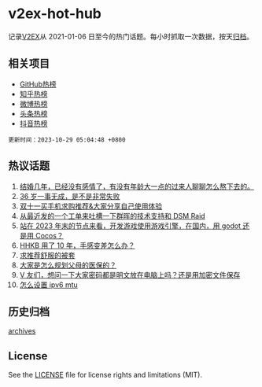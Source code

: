 # v2ex-hot-hub

 记录[V2EX](https://www.v2ex.com/)从 2021-01-06 日至今的热门话题。每小时抓取一次数据，按天[归档](archives)。
 
 ## 相关项目

- [GitHub热榜](https://github.com/lonnyzhang423/github-hot-hub)
- [知乎热榜](https://github.com/lonnyzhang423/zhihu-hot-hub)
- [微博热榜](https://github.com/lonnyzhang423/weibo-hot-hub)
- [头条热榜](https://github.com/lonnyzhang423/toutiao-hot-hub)
- [抖音热榜](https://github.com/lonnyzhang423/douyin-hot-hub)


 `更新时间：2023-10-29 05:04:48 +0800`

## 热议话题

1. [结婚几年，已经没有感情了，有没有年龄大一点的过来人聊聊怎么熬下去的。](https://www.v2ex.com/t/986200)
1. [36 岁一事无成，是不是非常失败](https://www.v2ex.com/t/986206)
1. [双十一买手机求购推荐&大家分享自己使用体验](https://www.v2ex.com/t/986198)
1. [从最近发的一个工单来吐槽一下群晖的技术支持和 DSM Raid](https://www.v2ex.com/t/986195)
1. [站在 2023 年末的节点来看，开发游戏使用游戏引擎，在国内，用 godot 还是用 Cocos？](https://www.v2ex.com/t/986188)
1. [HHKB 用了 10 年，手感变差怎么办？](https://www.v2ex.com/t/986182)
1. [求推荐舒服的被套](https://www.v2ex.com/t/986192)
1. [大家是怎么规划父母的医保的？](https://www.v2ex.com/t/986227)
1. [V 友们，想问一下大家密码都是明文放在电脑上吗？还是用加密文件保存](https://www.v2ex.com/t/986217)
1. [怎么设置 ipv6 mtu](https://www.v2ex.com/t/986190)

## 历史归档

[archives](archives)

## License

See the [LICENSE](LICENSE) file for license rights and limitations (MIT).
